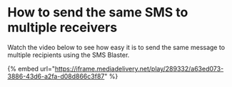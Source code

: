 # How to send the same SMS to multiple receivers

Watch the video below to see how easy it is to send the same message to multiple recipients using the SMS Blaster.

{% embed url="https://iframe.mediadelivery.net/play/289332/a63ed073-3886-43d6-a2fa-d08d866c3f87" %}



